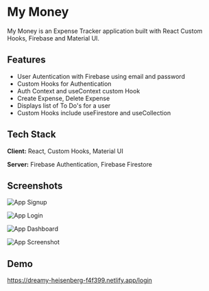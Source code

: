 # My Money

My Money is an Expense Tracker application built with React Custom Hooks, Firebase and Material UI.

## Features

- User Autentication with Firebase using email and password
- Custom Hooks for Authentication
- Auth Context and useContext custom Hook
- Create Expense, Delete Expense
- Displays list of To Do's for a user
- Custom Hooks include useFirestore and useCollection

## Tech Stack

**Client:** React, Custom Hooks, Material UI 

**Server:** Firebase Authentication, Firebase Firestore

## Screenshots

![App Signup](https://krisoncode.s3.amazonaws.com/project-assets/signin.png)

![App Login](https://krisoncode.s3.amazonaws.com/project-assets/login.png)

![App Dashboard](https://krisoncode.s3.amazonaws.com/project-assets/dashboard.png)

![App Screenshot]()

## Demo

https://dreamy-heisenberg-f4f399.netlify.app/login

